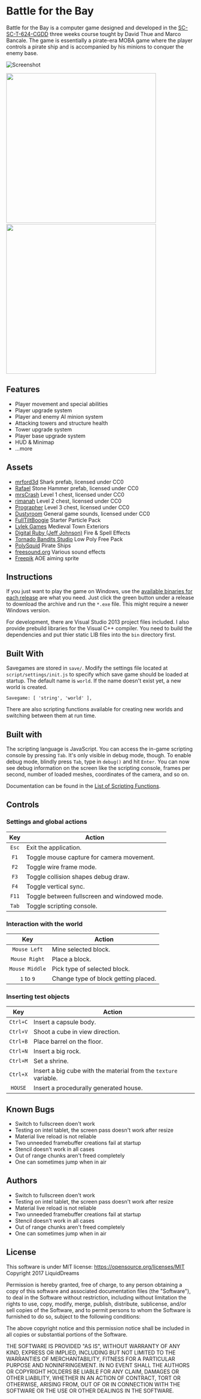 Battle for the Bay
=============

Battle for the Bay is a computer game designed and developed in the [SC-SC-T-624-CGDD][1] three weeks course tought by David Thue and Marco Bancale.
The game is essentially a pirate-era MOBA game where the player controls a pirate ship and is accompanied by his minions to conquer the enemy base.

[1]: http://cadia.ru.is/wiki/public:t-624-cgdd-17-3:main

![Screenshot](https://i.gyazo.com/1f94240d16fecea14b859605beb923f4.png?raw=true)

<img src="https://i.gyazo.com/87bc4e036a0bfa2c26b6107450fd810f.jpg?raw=true" width="400">&nbsp;
<img src="https://i.gyazo.com/a802e8aeb3b0c46caffc7e763a643a12.jpg?raw=true" width="400">

Features
--------
- Player movement and special abilities
- Player upgrade system
- Player and enemy AI minion system
- Attacking towers and structure health
- Tower upgrade system
- Player base upgrade system
- HUD & Minimap
- ...more

Assets
------------
- [mrford3d](https://sketchfab.com/models/a08042ec0d6d492e8c2bddfe20fab855) Shark prefab, licensed under CC0
- [Rafael](https://sketchfab.com/models/6f3afdd50a464a4ab5476e100161c2e1) Stone Hammer prefab, licensed under CC0
- [mrsCrash](https://sketchfab.com/models/92a8d45d2d5c43b8b0b5bf7d97816ada) Level 1 chest, licensed under CC0
- [rimanah](https://sketchfab.com/models/e380d82e638e4ccfabf1030d88f5deec) Level 2 chest, licensed under CC0
- [Prographer](https://sketchfab.com/models/42e14fc80d4f4a76aaac082641c6487c) Level 3 chest, licensed under CC0
- [Dustyroom](https://www.assetstore.unity3d.com/en/#!/content/54116) General game sounds, licensed under CC0
- [FullTiltBoogie](https://www.assetstore.unity3d.com/en/#!/content/83179) Starter Particle Pack
- [Lylek Games](http://u3d.as/aM5) Medieval Town Exteriors
- [Digital Ruby (Jeff Johnson)](http://u3d.as/g72) Fire & Spell Effects
- [Tornado Bandits Studio](http://u3d.as/ufT) Low Poly Free Pack
- [PolySquid](http://u3d.as/WRr) Pirate Ships
- [freesound.org](https://freesound.org/) Various sound effects
- [Freepik]() AOE aiming sprite


Instructions
------------

If you just want to play the game on Windows, use the [available binaries for
each release][2] are what you need.  Just click the green button under a
release to download the archive and run the `*.exe` file. This might require a
newer Windows version.

For development, there are Visual Studio 2013 project files included. I also
provide prebuild libraries for the Visual C++ compiler. You need to build the
dependencies and put thier static LIB files into the `bin` directory first.

[2]: https://github.com/danijar/computer-game/releases

Built With
---------

Savegames are stored in `save/`. Modify the settings file located at
`script/settings/init.js` to specify which save game should be loaded at
startup. The default name is `world`. If the name doesn't exist yet, a new
world is created.

    Savegame: [ 'string', 'world' ],

There are also scripting functions available for creating new worlds and
switching between them at run time.

Built with
---------

The scripting language is JavaScript. You can access the in-game scripting
console by pressing `Tab`. It's only visible in debug mode, though. To enable
debug mode, blindly press `Tab`, type in `debug()` and hit `Enter`. You can now
see debug information on the screen like the scripting console, frames per
second, number of loaded meshes, coordinates of the camera, and so on.

Documentation can be found in the [List of Scripting Functions][3].

[3]: https://github.com/danijar/computer-game/wiki/List-of-Scripting-Functions

Controls
--------

### Settings and global actions

| Key   | Action                                       |
| :---: | -------------------------------------------- |
| `Esc` | Exit the application.                        |
| `F1`  | Toggle mouse capture for camera movement.    |
| `F2`  | Toggle wire frame mode.                      |
| `F3`  | Toggle collision shapes debug draw.          |
| `F4`  | Toggle vertical sync.                        |
| `F11` | Toggle between fullscreen and windowed mode. |
| `Tab` | Toggle scripting console.                    |

### Interaction with the world

| Key            | Action                               |
| :------------: | ------------------------------------ |
| `Mouse Left`   | Mine selected block.                 |
| `Mouse Right`  | Place a block.                       |
| `Mouse Middle` | Pick type of selected block.         |
| `1` to `9`     | Change type of block getting placed. |

### Inserting test objects

| Key      | Action                                                           |
| :------: | ---------------------------------------------------------------- |
| `Ctrl+C` | Insert a capsule body.                                           |
| `Ctrl+V` | Shoot a cube in view direction.                                  |
| `Ctrl+B` | Place barrel on the floor.                                       |
| `Ctrl+N` | Insert a big rock.                                               |
| `Ctrl+M` | Set a shrine.                                                    |
| `Ctrl+X` | Insert a big cube with the material from the `texture` variable. |
| `HOUSE`  | Insert a procedurally generated house.                           |

Known Bugs
----------

- Switch to fullscreen doen't work
- Testing on intel tablet, the screen pass doesn't work after resize
- Material live reload is not reliable
- Two unneeded framebuffer creations fail at startup
- Stencil doesn't work in all cases
- Out of range chunks aren't freed completely
- One can sometimes jump when in air

Authors
----------

- Switch to fullscreen doen't work
- Testing on intel tablet, the screen pass doesn't work after resize
- Material live reload is not reliable
- Two unneeded framebuffer creations fail at startup
- Stencil doesn't work in all cases
- Out of range chunks aren't freed completely
- One can sometimes jump when in air


License
------------
This software is under MIT license: https://opensource.org/licenses/MIT Copyright 2017 LiquidDreams

Permission is hereby granted, free of charge, to any person obtaining a copy of this software and associated documentation files (the "Software"), to deal in the Software without restriction, including without limitation the rights to use, copy, modify, merge, publish, distribute, sublicense, and/or sell copies of the Software, and to permit persons to whom the Software is furnished to do so, subject to the following conditions:

The above copyright notice and this permission notice shall be included in all copies or substantial portions of the Software.

THE SOFTWARE IS PROVIDED "AS IS", WITHOUT WARRANTY OF ANY KIND, EXPRESS OR IMPLIED, INCLUDING BUT NOT LIMITED TO THE WARRANTIES OF MERCHANTABILITY, FITNESS FOR A PARTICULAR PURPOSE AND NONINFRINGEMENT. IN NO EVENT SHALL THE AUTHORS OR COPYRIGHT HOLDERS BE LIABLE FOR ANY CLAIM, DAMAGES OR OTHER LIABILITY, WHETHER IN AN ACTION OF CONTRACT, TORT OR OTHERWISE, ARISING FROM, OUT OF OR IN CONNECTION WITH THE SOFTWARE OR THE USE OR OTHER DEALINGS IN THE SOFTWARE.
